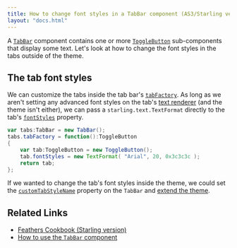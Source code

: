 ```yaml
---
title: How to change font styles in a TabBar component (AS3/Starling version)
layout: "docs.html"
---
```


A [`TabBar`](../tab-bar.md) component contains one or more [`ToggleButton`](../toggle-button.md) sub-components that display some text. Let's look at how to change the font styles in the tabs outside of the theme.

## The tab font styles

We can customize the tabs inside the tab bar's [`tabFactory`](/api-reference/feathers/controls/TabBar.html#tabFactory). As long as we aren't setting any advanced font styles on the tab's [text renderer](../text-renderers.md) (and the theme isn't either), we can pass a `starling.text.TextFormat` directly to the tab's [`fontStyles`](/api-reference/feathers/controls/Button.html#fontStyles) property.

```actionscript
var tabs:TabBar = new TabBar();
tabs.tabFactory = function():ToggleButton
{
	var tab:ToggleButton = new ToggleButton();
	tab.fontStyles = new TextFormat( "Arial", 20, 0x3c3c3c );
	return tab;
};
```

If we wanted to change the tab's font styles inside the theme, we could set the [`customTabStyleName`](/api-reference/feathers/controls/TabBar.html#customTabStyleName) property on the `TabBar` and [extend the theme](../extending-themes.md).

## Related Links

- [Feathers Cookbook (Starling version)](./index.md)
- [How to use the `TabBar` component](../tab-bar.md)
